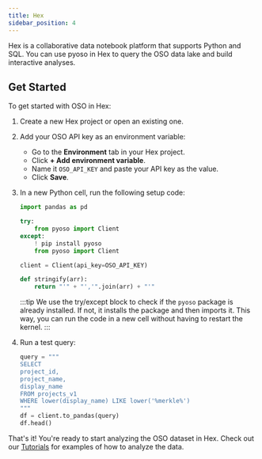 ```yaml
---
title: Hex
sidebar_position: 4
---
```


Hex is a collaborative data notebook platform that supports Python and SQL. You can use pyoso in Hex to query the OSO data lake and build interactive analyses.

## Get Started

To get started with OSO in Hex:

1. Create a new Hex project or open an existing one.

2. Add your OSO API key as an environment variable:

   - Go to the **Environment** tab in your Hex project.
   - Click **+ Add environment variable**.
   - Name it `OSO_API_KEY` and paste your API key as the value.
   - Click **Save**.

3. In a new Python cell, run the following setup code:

   ```python
   import pandas as pd

   try:
       from pyoso import Client
   except:
       ! pip install pyoso
       from pyoso import Client

   client = Client(api_key=OSO_API_KEY)

   def stringify(arr):
       return "'" + "','".join(arr) + "'"
   ```

   :::tip
   We use the try/except block to check if the `pyoso` package is already installed. If not, it installs the package and then imports it. This way, you can run the code in a new cell without having to restart the kernel.
   :::

4. Run a test query:

   ```python
   query = """
   SELECT
   project_id,
   project_name,
   display_name
   FROM projects_v1
   WHERE lower(display_name) LIKE lower('%merkle%')
   """
   df = client.to_pandas(query)
   df.head()
   ```

That's it! You're ready to start analyzing the OSO dataset in Hex. Check out our [Tutorials](../../tutorials) for examples of how to analyze the data.
